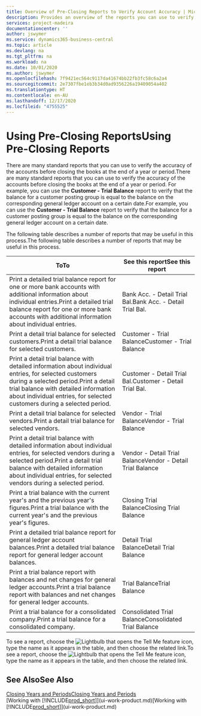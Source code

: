 ```yaml
---
title: Overview of Pre-Closing Reports to Verify Account Accuracy | Microsoft Docs
description: Provides an overview of the reports you can use to verify the accuracy of accounts before closing the books at the end of a year or period.
services: project-madeira
documentationcenter: ''
author: jswymer
ms.service: dynamics365-business-central
ms.topic: article
ms.devlang: na
ms.tgt_pltfrm: na
ms.workload: na
ms.date: 10/01/2020
ms.author: jswymer
ms.openlocfilehash: 7f9421ec564c9117da41674bb22fb3fc58c6a2a4
ms.sourcegitcommit: 2e7307fbe1eb3b34d0ad9356226a19409054a402
ms.translationtype: HT
ms.contentlocale: en-AU
ms.lasthandoff: 12/17/2020
ms.locfileid: "4755525"
---
```

# <a name="using-pre-closing-reports"></a><span data-ttu-id="e7d48-103">Using Pre-Closing Reports</span><span class="sxs-lookup"><span data-stu-id="e7d48-103">Using Pre-Closing Reports</span></span>
<span data-ttu-id="e7d48-104">There are many standard reports that you can use to verify the accuracy of the accounts before closing the books at the end of a year or period.</span><span class="sxs-lookup"><span data-stu-id="e7d48-104">There are many standard reports that you can use to verify the accuracy of the accounts before closing the books at the end of a year or period.</span></span> <span data-ttu-id="e7d48-105">For example, you can use the **Customer - Trial Balance** report to verify that the balance for a customer posting group is equal to the balance on the corresponding general ledger account on a certain date.</span><span class="sxs-lookup"><span data-stu-id="e7d48-105">For example, you can use the **Customer - Trial Balance** report to verify that the balance for a customer posting group is equal to the balance on the corresponding general ledger account on a certain date.</span></span>

<span data-ttu-id="e7d48-106">The following table describes a number of reports that may be useful in this process.</span><span class="sxs-lookup"><span data-stu-id="e7d48-106">The following table describes a number of reports that may be useful in this process.</span></span>

| <span data-ttu-id="e7d48-107">To</span><span class="sxs-lookup"><span data-stu-id="e7d48-107">To</span></span> | <span data-ttu-id="e7d48-108">See this report</span><span class="sxs-lookup"><span data-stu-id="e7d48-108">See this report</span></span> |
| --- | --- |
| <span data-ttu-id="e7d48-109">Print a detailed trial balance report for one or more bank accounts with additional information about individual entries.</span><span class="sxs-lookup"><span data-stu-id="e7d48-109">Print a detailed trial balance report for one or more bank accounts with additional information about individual entries.</span></span> |<span data-ttu-id="e7d48-110">Bank Acc. - Detail Trial Bal.</span><span class="sxs-lookup"><span data-stu-id="e7d48-110">Bank Acc. - Detail Trial Bal.</span></span> |
| <span data-ttu-id="e7d48-111">Print a detail trial balance for selected customers.</span><span class="sxs-lookup"><span data-stu-id="e7d48-111">Print a detail trial balance for selected customers.</span></span> |<span data-ttu-id="e7d48-112">Customer - Trial Balance</span><span class="sxs-lookup"><span data-stu-id="e7d48-112">Customer - Trial Balance</span></span> |
| <span data-ttu-id="e7d48-113">Print a detail trial balance with detailed information about individual entries, for selected customers during a selected period.</span><span class="sxs-lookup"><span data-stu-id="e7d48-113">Print a detail trial balance with detailed information about individual entries, for selected customers during a selected period.</span></span> |<span data-ttu-id="e7d48-114">Customer - Detail Trial Bal.</span><span class="sxs-lookup"><span data-stu-id="e7d48-114">Customer - Detail Trial Bal.</span></span> |
| <span data-ttu-id="e7d48-115">Print a detail trial balance for selected vendors.</span><span class="sxs-lookup"><span data-stu-id="e7d48-115">Print a detail trial balance for selected vendors.</span></span> |<span data-ttu-id="e7d48-116">Vendor - Trial Balance</span><span class="sxs-lookup"><span data-stu-id="e7d48-116">Vendor - Trial Balance</span></span> |
| <span data-ttu-id="e7d48-117">Print a detail trial balance with detailed information about individual entries, for selected vendors during a selected period.</span><span class="sxs-lookup"><span data-stu-id="e7d48-117">Print a detail trial balance with detailed information about individual entries, for selected vendors during a selected period.</span></span> |<span data-ttu-id="e7d48-118">Vendor - Detail Trial Balance</span><span class="sxs-lookup"><span data-stu-id="e7d48-118">Vendor - Detail Trial Balance</span></span> |
| <span data-ttu-id="e7d48-119">Print a trial balance with the current year's and the previous year's figures.</span><span class="sxs-lookup"><span data-stu-id="e7d48-119">Print a trial balance with the current year's and the previous year's figures.</span></span> |<span data-ttu-id="e7d48-120">Closing Trial Balance</span><span class="sxs-lookup"><span data-stu-id="e7d48-120">Closing Trial Balance</span></span> |
| <span data-ttu-id="e7d48-121">Print a detailed trial balance report for general ledger account balances.</span><span class="sxs-lookup"><span data-stu-id="e7d48-121">Print a detailed trial balance report for general ledger account balances.</span></span> |<span data-ttu-id="e7d48-122">Detail Trial Balance</span><span class="sxs-lookup"><span data-stu-id="e7d48-122">Detail Trial Balance</span></span> |
| <span data-ttu-id="e7d48-123">Print a trial balance report with balances and net changes for general ledger accounts.</span><span class="sxs-lookup"><span data-stu-id="e7d48-123">Print a trial balance report with balances and net changes for general ledger accounts.</span></span> |<span data-ttu-id="e7d48-124">Trial Balance</span><span class="sxs-lookup"><span data-stu-id="e7d48-124">Trial Balance</span></span> |
| <span data-ttu-id="e7d48-125">Print a trial balance for a consolidated company.</span><span class="sxs-lookup"><span data-stu-id="e7d48-125">Print a trial balance for a consolidated company.</span></span> |<span data-ttu-id="e7d48-126">Consolidated Trial Balance</span><span class="sxs-lookup"><span data-stu-id="e7d48-126">Consolidated Trial Balance</span></span> |

<span data-ttu-id="e7d48-127">To see a report, choose the ![Lightbulb that opens the Tell Me feature](media/ui-search/search_small.png "Tell me what you want to do") icon, type the name as it appears in the table, and then choose the related link.</span><span class="sxs-lookup"><span data-stu-id="e7d48-127">To see a report, choose the ![Lightbulb that opens the Tell Me feature](media/ui-search/search_small.png "Tell me what you want to do") icon, type the name as it appears in the table, and then choose the related link.</span></span>

## <a name="see-also"></a><span data-ttu-id="e7d48-128">See Also</span><span class="sxs-lookup"><span data-stu-id="e7d48-128">See Also</span></span>
[<span data-ttu-id="e7d48-129">Closing Years and Periods</span><span class="sxs-lookup"><span data-stu-id="e7d48-129">Closing Years and Periods</span></span>](year-close-years-periods.md)  
<span data-ttu-id="e7d48-130">[Working with [!INCLUDE[prod_short](includes/prod_short.md)]](ui-work-product.md)</span><span class="sxs-lookup"><span data-stu-id="e7d48-130">[Working with [!INCLUDE[prod_short](includes/prod_short.md)]](ui-work-product.md)</span></span>

